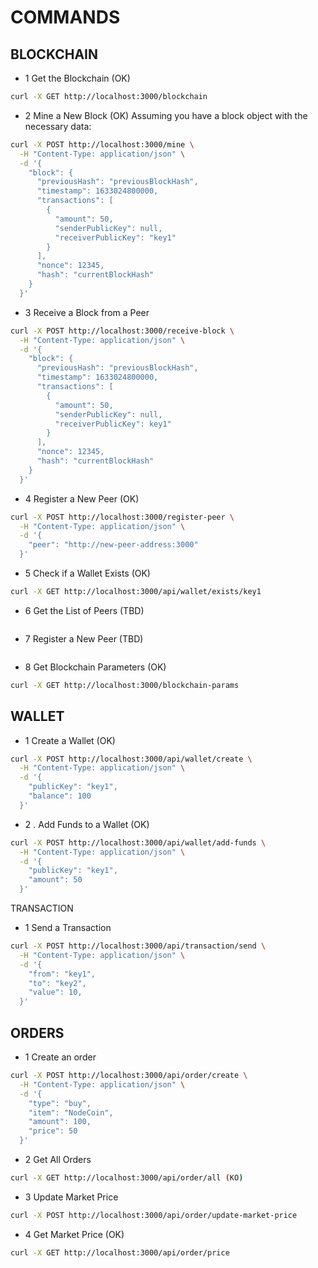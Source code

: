 # COMMANDS

## BLOCKCHAIN

- 1 Get the Blockchain (OK)

```sh
curl -X GET http://localhost:3000/blockchain
```

- 2 Mine a New Block (OK)
Assuming you have a block object with the necessary data:

```sh
curl -X POST http://localhost:3000/mine \
  -H "Content-Type: application/json" \
  -d '{
    "block": {
      "previousHash": "previousBlockHash",
      "timestamp": 1633024800000,
      "transactions": [
        {
          "amount": 50,
          "senderPublicKey": null,
          "receiverPublicKey": "key1"
        }
      ],
      "nonce": 12345,
      "hash": "currentBlockHash"
    }
  }'
```

- 3 Receive a Block from a Peer

```sh
curl -X POST http://localhost:3000/receive-block \
  -H "Content-Type: application/json" \
  -d '{
    "block": {
      "previousHash": "previousBlockHash",
      "timestamp": 1633024800000,
      "transactions": [
        {
          "amount": 50,
          "senderPublicKey": null,
          "receiverPublicKey": key1"
        }
      ],
      "nonce": 12345,
      "hash": "currentBlockHash"
    }
  }'
```

- 4 Register a New Peer (OK)

```sh
curl -X POST http://localhost:3000/register-peer \
  -H "Content-Type: application/json" \
  -d '{
    "peer": "http://new-peer-address:3000"
  }'
```

- 5 Check if a Wallet Exists (OK)

```sh
curl -X GET http://localhost:3000/api/wallet/exists/key1
```

- 6 Get the List of Peers (TBD)

```sh

```

- 7 Register a New Peer (TBD)

```sh

```

- 8 Get Blockchain Parameters (OK)

```sh
curl -X GET http://localhost:3000/blockchain-params
```

## WALLET

- 1 Create a Wallet (OK)

```sh
curl -X POST http://localhost:3000/api/wallet/create \
  -H "Content-Type: application/json" \
  -d '{
    "publicKey": "key1",
    "balance": 100
  }'
```

- 2 . Add Funds to a Wallet (OK)

```sh
curl -X POST http://localhost:3000/api/wallet/add-funds \
  -H "Content-Type: application/json" \
  -d '{
    "publicKey": "key1",
    "amount": 50
  }'
```

TRANSACTION
- 1 Send a Transaction

```sh
curl -X POST http://localhost:3000/api/transaction/send \
  -H "Content-Type: application/json" \
  -d '{
    "from": "key1",
    "to": "key2",
    "value": 10,
  }'
```

## ORDERS

- 1 Create an order

```sh
curl -X POST http://localhost:3000/api/order/create \
  -H "Content-Type: application/json" \
  -d '{
    "type": "buy",
    "item": "NodeCoin",
    "amount": 100,
    "price": 50
  }'
```

- 2  Get All Orders

```sh
curl -X GET http://localhost:3000/api/order/all (KO)
```

- 3 Update Market Price

```sh
curl -X POST http://localhost:3000/api/order/update-market-price
```

- 4 Get Market Price (OK)

```sh
curl -X GET http://localhost:3000/api/order/price
```
